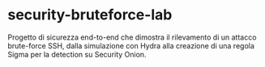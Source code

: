 # security-bruteforce-lab
Progetto di sicurezza end-to-end che dimostra il rilevamento di un attacco brute-force SSH, dalla simulazione con Hydra alla creazione di una regola Sigma per la detection su Security Onion.
